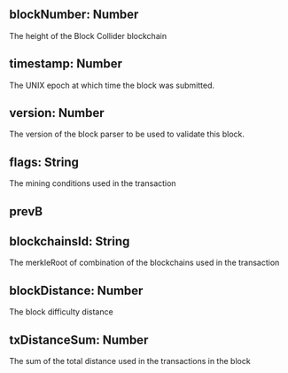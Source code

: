 ## blockNumber: Number
The height of the Block Collider blockchain  

## timestamp: Number
The UNIX epoch at which time the block was submitted. 

## version: Number
The version of the block parser to be used to validate this block.

## flags: String
The mining conditions used in the transaction

## prevB

## blockchainsId: String
The merkleRoot of combination of the blockchains used in the transaction

## blockDistance: Number
The block difficulty distance 

## txDistanceSum: Number
The sum of the total distance used in the transactions in the block 
